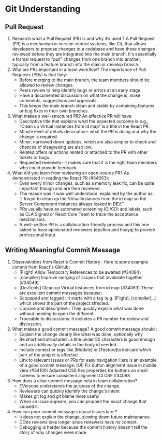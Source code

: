 # Git Understanding 
## Pull Request 
1. Research what a Pull Request (PR) is and why it’s used ?
    A Pull Request (PR) is a mechanism in version control systems, like Git, that allows developers to propose changes to a codebase and have those changes reviewed before they are integrated into the main branch. It's essentially a formal request to "pull" changes from one branch into another, typically from a feature branch into the main or develop branch. 
2. Why are PRs important in a team workflow?
    The importance of Pull Requests (PRs) is that they:  
    - Before merging to the main branch, the team members should be allowed to review changes. 
    - Peers review to help identify bugs or errors at an early stage. 
    - Have a documented discussion on what the change is, make comments, suggestions and approvals. 
    - This keeps the main branch clean and stable by containing features or bug fixes in their own branches.
3. What makes a well-structured PR?
    An effective PR will have:  
    - Descriptive title that explains what the expected outcome is e.g., “Clean up Virtual Instances from id map” is a title in the React PR. 
    - Minute level of details description- what the PR is doing and why the change is required. 
    - Minor, narrowed down updates, which are also simpler to check and chances of disagreeing are also low.
    - Related offers or actions related or attached to the PR with other tickets or bugs. 
    - Requested reviewers- it makes sure that it is the right team members who could provide feedback.
4. What did you learn from reviewing an open-source PR?
    As demonstrated in reading the React PR (#34063):  
    - Even every minor changes, such as a memory leak fix, can be quite important though and are then reviewed.
    - The reason was it was well understood: explained by the author as: “I forgot to clean up the VirtualInstances from the id map so the Server Component instances always leaked in DEV.” 
    - PRs usually have an automated screening (CI/CD) and labels, such as CLA Signed or React Core Team to trace the acceptance mechanisms. 
    - A well-written PR is a collaboration-friendly process and this one asked to have opinionated reviewers (eps1lon and hoxyq) to provide professional input.
## Writing Meaningful Commit Message 
1. Observatiobns from React's Commit History :
    Here is some example commit from React's GitHub:
    - [Flight] Allow Temporary References to be awaited (#34084)
    - [compiler] Improve merging of scopes that invalidate together (#34049)
    - [DevTools] Clean up Virtual Instances from id map (#34063)
    These are excellent commit messages because:
    - Scoppped and tagged : It starts with a tag (e.g. [Flight], [compiler],..) which shows the part of the project affected.
    - Concise and descriptive : They quickly explain what was done without needing to open the different.
    - Traceable to discussions: It includes a PR number for review and discussion.
2. What makes a good commit message?
    A good commit message should :
    - Explain the change clearly like what was done, optionally why 
    - Be short and structured : a title under 50 characters is good enough and an additionally details in the body id needed.
    - Include context or tags like [Module] or [Feature]to indicate which part of the project is affected.
    - Link to relevant issues or PRs for easy navigation 
    Here is an example of a good commit message:
    [UI] Fix button alignment issue in mobile view (#34100)
    Adjusted CSS flex properties for buttons on small screens to ensure consistent alignment.CLOSE #34098
3. How does a clear commit message help in team collaboration?
    - EVeryone understands the purpose of the change.
    - Reviewers can quickly identify the change's intent
    - Makes git log and git blame more useful 
    - When an issue appears, you can pinpoint the exact chnage that caused it.
4. How can poor commit messages cause issues later?
    - It does not explain the change, slowing down future maintenance.
    - COde reviews take longer since reviewers have no context.
    - Debugging is harder because the commit history doesn't tell the story of why changes were made.